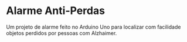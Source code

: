 # Alarme Anti-Perdas

Um projeto de alarme feito no Arduino Uno para localizar com facilidade objetos perdidos por pessoas com Alzhaimer.
